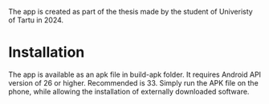 The app is created as part of the thesis made by the student of Univeristy of Tartu in 2024.

# Installation
The app is available as an apk file in build-apk folder.
It requires Android API version of 26 or higher. Recommended is 33.
Simply run the APK file on the phone, while allowing the installation of externally downloaded software.
